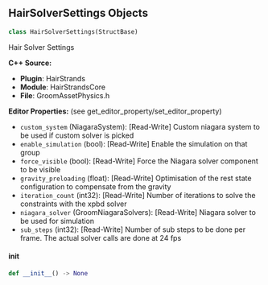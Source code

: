 ## HairSolverSettings Objects

```python
class HairSolverSettings(StructBase)
```

Hair Solver Settings

**C++ Source:**

- **Plugin**: HairStrands
- **Module**: HairStrandsCore
- **File**: GroomAssetPhysics.h

**Editor Properties:** (see get_editor_property/set_editor_property)

- ``custom_system`` (NiagaraSystem):  [Read-Write] Custom niagara system to be used if custom solver is picked
- ``enable_simulation`` (bool):  [Read-Write] Enable the simulation on that group
- ``force_visible`` (bool):  [Read-Write] Force the Niagara solver component to be visible
- ``gravity_preloading`` (float):  [Read-Write] Optimisation of the rest state configuration to compensate from the gravity
- ``iteration_count`` (int32):  [Read-Write] Number of iterations to solve the constraints with the xpbd solver
- ``niagara_solver`` (GroomNiagaraSolvers):  [Read-Write] Niagara solver to be used for simulation
- ``sub_steps`` (int32):  [Read-Write] Number of sub steps to be done per frame. The actual solver calls are done at 24 fps

<a id="unreal.HairSolverSettings.__init__"></a>

#### __init__

```python
def __init__() -> None
```

<a id="unreal.HairExternalForces"></a>